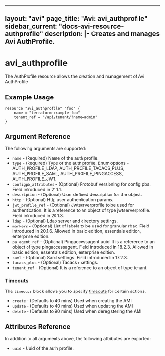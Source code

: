 <!--
    Copyright 2021 VMware, Inc.
    SPDX-License-Identifier: Mozilla Public License 2.0
-->
---
layout: "avi"
page_title: "Avi: avi_authprofile"
sidebar_current: "docs-avi-resource-authprofile"
description: |-
  Creates and manages Avi AuthProfile.
---

# avi_authprofile

The AuthProfile resource allows the creation and management of Avi AuthProfile

## Example Usage

```hcl
resource "avi_authprofile" "foo" {
    name = "terraform-example-foo"
    tenant_ref = "/api/tenant/?name=admin"
}
```

## Argument Reference

The following arguments are supported:

* `name` - (Required) Name of the auth profile.
* `type` - (Required) Type of the auth profile. Enum options - AUTH_PROFILE_LDAP, AUTH_PROFILE_TACACS_PLUS, AUTH_PROFILE_SAML, AUTH_PROFILE_PINGACCESS, AUTH_PROFILE_JWT.
* `configpb_attributes` - (Optional) Protobuf versioning for config pbs. Field introduced in 21.1.1.
* `description` - (Optional) User defined description for the object.
* `http` - (Optional) Http user authentication params.
* `jwt_profile_ref` - (Optional) Jwtserverprofile to be used for authentication. It is a reference to an object of type jwtserverprofile. Field introduced in 20.1.3.
* `ldap` - (Optional) Ldap server and directory settings.
* `markers` - (Optional) List of labels to be used for granular rbac. Field introduced in 20.1.6. Allowed in basic edition, essentials edition, enterprise edition.
* `pa_agent_ref` - (Optional) Pingaccessagent uuid. It is a reference to an object of type pingaccessagent. Field introduced in 18.2.3. Allowed in basic edition, essentials edition, enterprise edition.
* `saml` - (Optional) Saml settings. Field introduced in 17.2.3.
* `tacacs_plus` - (Optional) Tacacs+ settings.
* `tenant_ref` - (Optional) It is a reference to an object of type tenant.


### Timeouts

The `timeouts` block allows you to specify [timeouts](https://www.terraform.io/docs/configuration/resources.html#timeouts) for certain actions:

* `create` - (Defaults to 40 mins) Used when creating the AMI
* `update` - (Defaults to 40 mins) Used when updating the AMI
* `delete` - (Defaults to 90 mins) Used when deregistering the AMI

## Attributes Reference

In addition to all arguments above, the following attributes are exported:

* `uuid` -  Uuid of the auth profile.

